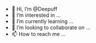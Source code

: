 - 👋 Hi, I’m @Deepuff
- 👀 I’m interested in ...
- 🌱 I’m currently learning ...
- 💞️ I’m looking to collaborate on ...
- 📫 How to reach me ...

<!---
Deepuff/Deepuff is a ✨ special ✨ repository because its `README.md` (this file) appears on your GitHub profile.
You can click the Preview link to take a look at your changes.
--->
